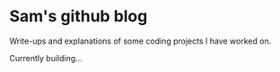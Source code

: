 # Sam's github blog

Write-ups and explanations of some coding projects I have worked on.

Currently building...
